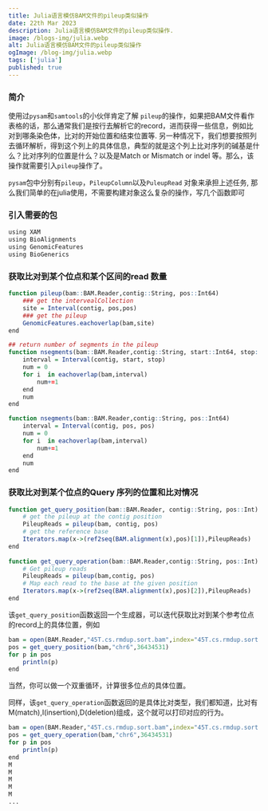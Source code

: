 ```yaml
---
title: Julia语言模仿BAM文件的pileup类似操作
date: 22th Mar 2023
description: Julia语言模仿BAM文件的pileup类似操作.
image: /blogs-img/julia.webp
alt: Julia语言模仿BAM文件的pileup类似操作
ogImage: /blog-img/julia.webp
tags: ['julia']
published: true
---
```


### 简介

使用过`pysam`和`samtools`的小伙伴肯定了解 `pileup`的操作，如果把BAM文件看作表格的话，那么通常我们是按行去解析它的record，进而获得一些信息，例如比对到哪条染色体，比对的开始位置和结束位置等. 另一种情况下，我们想要按照列去循环解析，得到这个列上的具体信息，典型的就是这个列上比对序列的碱基是什么？比对序列的位置是什么？以及是Match or Mismatch or indel 等。那么，该操作就需要引入`pileup`操作了。

`pysam`包中分别有`pileup`，`PileupColumn`以及`PuleupRead` 对象来承担上述任务, 那么我们简单的在julia使用，不需要构建对象这么复杂的操作，写几个函数即可
### 引入需要的包

```r
using XAM
using BioAlignments
using GenomicFeatures
using BioGenerics
```

### 获取比对到某个位点和某个区间的read 数量

```r
function pileup(bam::BAM.Reader,contig::String, pos::Int64)
    ### get the intervealCollection
    site = Interval(contig, pos,pos)
    ### get the pileup
    GenomicFeatures.eachoverlap(bam,site)
end

## return number of segments in the pileup
function nsegments(bam::BAM.Reader,contig::String, start::Int64, stop::Int64)
    interval = Interval(contig, start, stop)
    num = 0
    for i  in eachoverlap(bam,interval)
        num+=1
    end
    num
end

function nsegments(bam::BAM.Reader,contig::String, pos::Int64)
    interval = Interval(contig, pos, pos)
    num = 0
    for i  in eachoverlap(bam,interval)
        num+=1
    end
    num
end
```
### 获取比对到某个位点的Query 序列的位置和比对情况

```r
function get_query_position(bam::BAM.Reader, contig::String, pos::Int)
    # get the pileup at the contig position
    PileupReads = pileup(bam, contig, pos)
    # get the reference base
    Iterators.map(x->(ref2seq(BAM.alignment(x),pos)[1]),PileupReads)
end
    
function get_query_operation(bam::BAM.Reader,contig::String, pos::Int)
    # Get pileup reads
    PileupReads = pileup(bam,contig, pos)
    # Map each read to the base at the given position
    Iterators.map(x->(ref2seq(BAM.alignment(x),pos)[2]),PileupReads)
end
```

该`get_query_position`函数返回一个生成器，可以迭代获取比对到某个参考位点的record上的具体位置，例如

```r
bam = open(BAM.Reader,"45T.cs.rmdup.sort.bam",index="45T.cs.rmdup.sort.bam.bai")
pos = get_query_position(bam,"chr6",36434531)
for p in pos
    println(p)
end
```
当然，你可以做一个双重循环，计算很多位点的具体位置。

同样，该`get_query_operation`函数返回的是具体比对类型，我们都知道，比对有M(match),I(insertion),D(deletion)组成，这个就可以打印对应的行为。

```r
bam = open(BAM.Reader,"45T.cs.rmdup.sort.bam",index="45T.cs.rmdup.sort.bam.bai")
pos = get_query_operation(bam,"chr6",36434531)
for p in pos
    println(p)
end
M
M
M
M
M
...
```